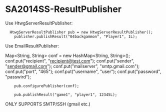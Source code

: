 SA2014SS-ResultPublisher
========================

Use HtwgServerResultPublisher:

	  HtwgServerResultPublisher pub = new HtwgServerResultPublisher();
		publisher.publishResult("04backgammon", "Player1", 1L);


Use EmailResultPublisher:

Map<String, String> conf = new HashMap<String, String>();
		conf.put("recipient", "recipient@test.com");
		conf.put("sender", "sender@gmail.com");
		conf.put("mailserver", "smtp.gmail.com");
		conf.put("port", "465");
		conf.put("username", "user");
		conf.put("password", "passwird");

		pub.configurePublisher(conf);

		pub.publishResult("game1", "player1", 12345L);
		
ONLY SUPPORTS SMTP/SSH (gmail etc.)
